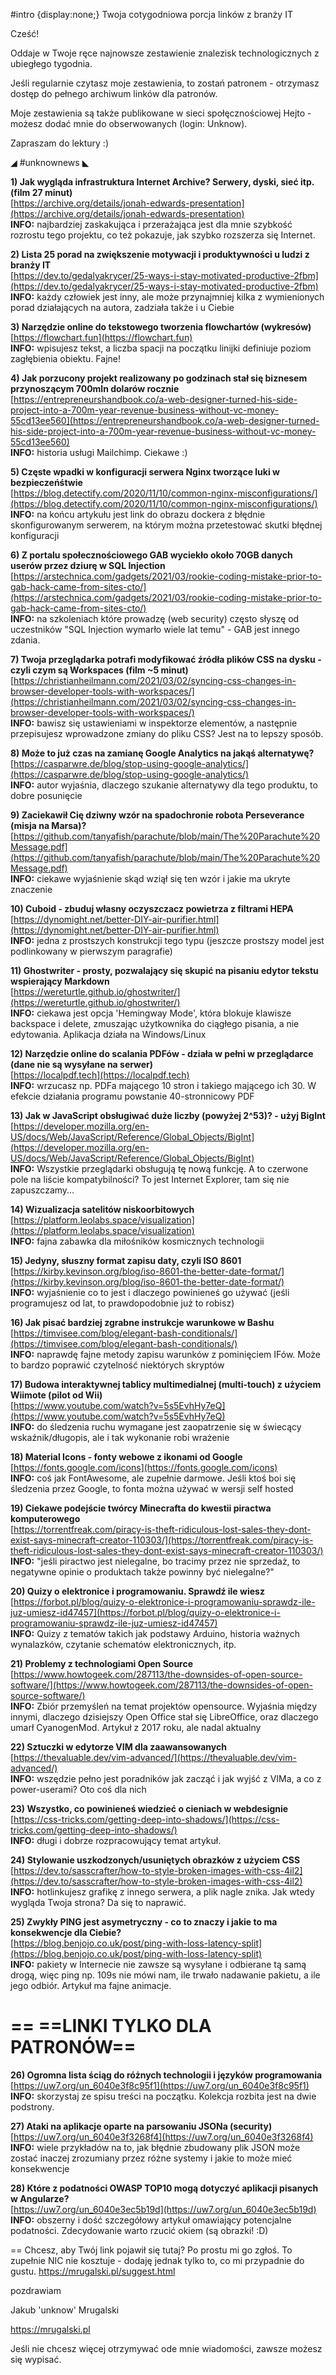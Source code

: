 #intro {display:none;}
Twoja cotygodniowa porcja linków z branży IT

Cześć!

Oddaje w Twoje ręce najnowsze zestawienie znalezisk technologicznych z ubiegłego tygodnia.

Jeśli regularnie czytasz moje zestawienia, to zostań patronem - otrzymasz dostęp do pełnego archiwum linków dla patronów.

 

Moje zestawienia są także publikowane w sieci społęcznościowej Hejto - możesz dodać mnie do obserwowanych (login: Unknow).

 

Zapraszam do lektury :)

 

◢ #unknownews ◣


**1) Jak wygląda infrastruktura Internet Archive? Serwery, dyski, sieć itp. (film 27 minut)**  
[https://archive.org/details/jonah-edwards-presentation](https://archive.org/details/jonah-edwards-presentation)  
**INFO:** najbardziej zaskakująca i przerażająca jest dla mnie szybkość rozrostu tego projektu, co też pokazuje, jak szybko rozszerza się Internet.  


**2) Lista 25 porad na zwiększenie motywacji i produktywności u ludzi z branży IT**  
[https://dev.to/gedalyakrycer/25-ways-i-stay-motivated-productive-2fbm](https://dev.to/gedalyakrycer/25-ways-i-stay-motivated-productive-2fbm)  
**INFO:** każdy człowiek jest inny, ale może przynajmniej kilka z wymienionych porad działających na autora, zadziała także i u Ciebie  


**3) Narzędzie online do tekstowego tworzenia flowchartów (wykresów)**  
[https://flowchart.fun](https://flowchart.fun)  
**INFO:** wpisujesz tekst, a liczba spacji na początku linijki definiuje poziom zagłębienia obiektu. Fajne!  


**4) Jak porzucony projekt realizowany po godzinach stał się biznesem przynoszącym 700mln dolarów rocznie**  
[https://entrepreneurshandbook.co/a-web-designer-turned-his-side-project-into-a-700m-year-revenue-business-without-vc-money-55cd13ee560](https://entrepreneurshandbook.co/a-web-designer-turned-his-side-project-into-a-700m-year-revenue-business-without-vc-money-55cd13ee560)  
**INFO:** historia usługi Mailchimp. Ciekawe :)  


**5) Częste wpadki w konfiguracji serwera Nginx tworzące luki w bezpieczeńśtwie**  
[https://blog.detectify.com/2020/11/10/common-nginx-misconfigurations/](https://blog.detectify.com/2020/11/10/common-nginx-misconfigurations/)  
**INFO:** na końcu artykułu jest link do obrazu dockera z błędnie skonfigurowanym serwerem, na którym można przetestować skutki błędnej konfiguracji  


**6) Z portalu społecznościowego GAB wyciekło około 70GB danych userów przez dziurę w SQL Injection**  
[https://arstechnica.com/gadgets/2021/03/rookie-coding-mistake-prior-to-gab-hack-came-from-sites-cto/](https://arstechnica.com/gadgets/2021/03/rookie-coding-mistake-prior-to-gab-hack-came-from-sites-cto/)  
**INFO:** na szkoleniach które prowadzę (web security) często słyszę od uczestników "SQL Injection wymarło wiele lat temu" - GAB jest innego zdania.  


**7) Twoja przeglądarka potrafi modyfikować źródła plików CSS na dysku - czyli czym są Workspaces (film ~5 minut)**  
[https://christianheilmann.com/2021/03/02/syncing-css-changes-in-browser-developer-tools-with-workspaces/](https://christianheilmann.com/2021/03/02/syncing-css-changes-in-browser-developer-tools-with-workspaces/)  
**INFO:** bawisz się ustawieniami w inspektorze elementów, a następnie przepisujesz wprowadzone zmiany do pliku CSS? Jest na to lepszy sposób.  


**8) Może to już czas na zamianę Google Analytics na jakąś alternatywę?**  
[https://casparwre.de/blog/stop-using-google-analytics/](https://casparwre.de/blog/stop-using-google-analytics/)  
**INFO:** autor wyjaśnia, dlaczego szukanie alternatywy dla tego produktu, to dobre posunięcie  


**9) Zaciekawił Cię dziwny wzór na spadochronie robota Perseverance (misja na Marsa)?**  
[https://github.com/tanyafish/parachute/blob/main/The%20Parachute%20Message.pdf](https://github.com/tanyafish/parachute/blob/main/The%20Parachute%20Message.pdf)  
**INFO:** ciekawe wyjaśnienie skąd wziął się ten wzór i jakie ma ukryte znaczenie  


**10) Cuboid - zbuduj własny oczyszczacz powietrza z filtrami HEPA**  
[https://dynomight.net/better-DIY-air-purifier.html](https://dynomight.net/better-DIY-air-purifier.html)  
**INFO:** jedna z prostszych konstrukcji tego typu (jeszcze prostszy model jest podlinkowany w pierwszym paragrafie)  


**11) Ghostwriter - prosty, pozwalający się skupić na pisaniu edytor tekstu wspierający Markdown**  
[https://wereturtle.github.io/ghostwriter/](https://wereturtle.github.io/ghostwriter/)  
**INFO:** ciekawa jest opcja 'Hemingway Mode', która blokuje klawisze backspace i delete, zmuszając użytkownika do ciągłego pisania, a nie edytowania. Aplikacja działa na Windows/Linux  


**12) Narzędzie online do scalania PDFów - działa w pełni w przeglądarce (dane nie są wysyłane na serwer)**  
[https://localpdf.tech](https://localpdf.tech)  
**INFO:** wrzucasz np. PDFa mającego 10 stron i takiego mającego ich 30. W efekcie działania programu powstanie 40-stronnicowy PDF  


**13) Jak w JavaScript obsługiwać duże liczby (powyżej 2^53)? - użyj BigInt**  
[https://developer.mozilla.org/en-US/docs/Web/JavaScript/Reference/Global_Objects/BigInt](https://developer.mozilla.org/en-US/docs/Web/JavaScript/Reference/Global_Objects/BigInt)  
**INFO:** Wszystkie przeglądarki obsługują tę nową funkcję. A to czerwone pole na liście kompatybilności? To jest Internet Explorer, tam się nie zapuszczamy...  


**14) Wizualizacja satelitów niskoorbitowych**  
[https://platform.leolabs.space/visualization](https://platform.leolabs.space/visualization)  
**INFO:** fajna zabawka dla miłośników kosmicznych technologii  


**15) Jedyny, słuszny format zapisu daty, czyli ISO 8601**  
[https://kirby.kevinson.org/blog/iso-8601-the-better-date-format/](https://kirby.kevinson.org/blog/iso-8601-the-better-date-format/)  
**INFO:** wyjaśnienie co to jest i dlaczego powinieneś go używać (jeśli programujesz od lat, to prawdopodobnie już to robisz)  


**16) Jak pisać bardziej zgrabne instrukcje warunkowe w Bashu**  
[https://timvisee.com/blog/elegant-bash-conditionals/](https://timvisee.com/blog/elegant-bash-conditionals/)  
**INFO:** naprawdę fajne metody zapisu warunków z pominięciem IFów. Może to bardzo poprawić czytelność niektórych skryptów  


**17) Budowa interaktywnej tablicy multimedialnej (multi-touch) z użyciem Wiimote (pilot od Wii)**  
[https://www.youtube.com/watch?v=5s5EvhHy7eQ](https://www.youtube.com/watch?v=5s5EvhHy7eQ)  
**INFO:** do śledzenia ruchu wymagane jest zaopatrzenie się w świecący wskaźnik/długopis, ale i tak wykonanie robi wrażenie  


**18) Material Icons - fonty webowe z ikonami od Google**  
[https://fonts.google.com/icons](https://fonts.google.com/icons)  
**INFO:** coś jak FontAwesome, ale zupełnie darmowe. Jeśli ktoś boi się śledzenia przez Google, to fonta można używać w wersji self hosted  


**19) Ciekawe podejście twórcy Minecrafta do kwestii piractwa komputerowego**  
[https://torrentfreak.com/piracy-is-theft-ridiculous-lost-sales-they-dont-exist-says-minecraft-creator-110303/](https://torrentfreak.com/piracy-is-theft-ridiculous-lost-sales-they-dont-exist-says-minecraft-creator-110303/)  
**INFO:** "jeśli piractwo jest nielegalne, bo tracimy przez nie sprzedaż, to negatywne opinie o produktach także powinny być nielegalne?"  


**20) Quizy o elektronice i programowaniu. Sprawdź ile wiesz**  
[https://forbot.pl/blog/quizy-o-elektronice-i-programowaniu-sprawdz-ile-juz-umiesz-id47457](https://forbot.pl/blog/quizy-o-elektronice-i-programowaniu-sprawdz-ile-juz-umiesz-id47457)  
**INFO:** Quizy z tematów takich jak podstawy Arduino, historia ważnych wynalazków, czytanie schematów elektronicznych, itp.  


**21) Problemy z technologiami Open Source**  
[https://www.howtogeek.com/287113/the-downsides-of-open-source-software/](https://www.howtogeek.com/287113/the-downsides-of-open-source-software/)  
**INFO:** Zbiór przemyśleń na temat projektów opensource. Wyjaśnia między innymi, dlaczego dzisiejszy Open Office stał się LibreOffice, oraz dlaczego umarł CyanogenMod. Artykuł z 2017 roku, ale nadal aktualny  


**22) Sztuczki w edytorze VIM dla zaawansowanych**  
[https://thevaluable.dev/vim-advanced/](https://thevaluable.dev/vim-advanced/)  
**INFO:** wszędzie pełno jest poradników jak zacząć i jak wyjść z VIMa, a co z power-userami? Oto coś dla nich  


**23) Wszystko, co powinieneś wiedzieć o cieniach w webdesignie**  
[https://css-tricks.com/getting-deep-into-shadows/](https://css-tricks.com/getting-deep-into-shadows/)  
**INFO:** długi i dobrze rozpracowujący temat artykuł.  


**24) Stylowanie uszkodzonych/usuniętych obrazków z użyciem CSS**  
[https://dev.to/sasscrafter/how-to-style-broken-images-with-css-4il2](https://dev.to/sasscrafter/how-to-style-broken-images-with-css-4il2)  
**INFO:** hotlinkujesz grafikę z innego serwera, a plik nagle znika. Jak wtedy wygląda Twoja strona? Da się to naprawić.  


**25) Zwykły PING jest asymetryczny - co to znaczy i jakie to ma konsekwencje dla Ciebie?**  
[https://blog.benjojo.co.uk/post/ping-with-loss-latency-split](https://blog.benjojo.co.uk/post/ping-with-loss-latency-split)  
**INFO:** pakiety w Internecie nie zawsze są wysyłane i odbierane tą samą drogą, więc ping np. 109s nie mówi nam, ile trwało nadawanie pakietu, a ile jego odbiór. Artykuł ma fajne animacje.  


== **==LINKI TYLKO DLA PATRONÓW==**
 ==

**26) Ogromna lista ściąg do różnych technologii i języków programowania**  
[https://uw7.org/un_6040e3f8c95f1](https://uw7.org/un_6040e3f8c95f1)  
**INFO:** skorzystaj ze spisu treści na początku. Kolekcja rozbita jest na dwie podstrony.  


**27) Ataki na aplikacje oparte na parsowaniu JSONa (security)**  
[https://uw7.org/un_6040e3f3268f4](https://uw7.org/un_6040e3f3268f4)  
**INFO:** wiele przykładów na to, jak błędnie zbudowany plik JSON może zostać inaczej zrozumiany przez różne systemy i jakie to może mieć konsekwencje  


**28) Które z podatności OWASP TOP10 mogą dotyczyć aplikacji pisanych w Angularze?**  
[https://uw7.org/un_6040e3ec5b19d](https://uw7.org/un_6040e3ec5b19d)  
**INFO:** obszerny i dość szczegółowy artykuł omawiający potencjalne podatności. Zdecydowanie warto rzucić okiem (są obrazki! :D)  


==
Chcesz, aby Twój link pojawił się tutaj?
Po prostu mi go zgłoś. To zupełnie NIC nie kosztuje - dodaję jednak tylko to, co mi przypadnie do gustu.
https://mrugalski.pl/suggest.html

 
pozdrawiam

Jakub 'unknow' Mrugalski

https://mrugalski.pl

 
Jeśli nie chcesz więcej otrzymywać ode mnie wiadomości, zawsze możesz się wypisać.